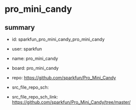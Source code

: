 # pro_mini_candy
 
## summary 
* id: sparkfun_pro_mini_candy_pro_mini_candy
* user: sparkfun
* name: pro_mini_candy
* board: pro_mini_candy
* repo: https://github.com/sparkfun/Pro_Mini_Candy



* src_file_repo_sch: 
* src_file_repo_sch_link: https://github.com/sparkfun/Pro_Mini_Candy/tree/master/




